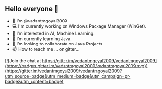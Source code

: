 ## Hello everyone 👋
- 🙂 I’m @vedantmgoyal2009
- 💻 I'm currently working on Windows Package Manager (WinGet).
- 👀 I’m interested in AI, Machine Learning.
- 🌱 I’m currently learning Java.
- 💞️ I’m looking to collaborate on Java Projects.
- 📫 How to reach me ... on gitter...

[![Join the chat at https://gitter.im/vedantmgoyal2009/vedantmgoyal2009](https://badges.gitter.im/vedantmgoyal2009/vedantmgoyal2009.svg)](https://gitter.im/vedantmgoyal2009/vedantmgoyal2009?utm_source=badge&utm_medium=badge&utm_campaign=pr-badge&utm_content=badge)
